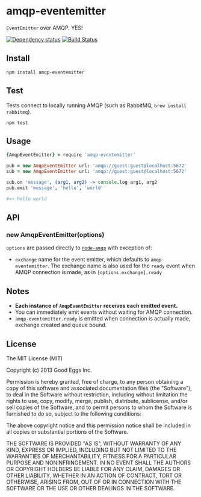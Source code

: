 # amqp-eventemitter

`EventEmitter` over AMQP. YES!

[![Dependency status](https://david-dm.org/goodeggs/amqp-eventemitter.png)](https://david-dm.org/goodeggs/amqp-eventemitter) [![Build Status](https://travis-ci.org/goodeggs/amqp-eventemitter.png)](https://travis-ci.org/goodeggs/amqp-eventemitter)

## Install

    npm install amqp-eventemitter

## Test

Tests connect to locally running AMQP (such as RabbitMQ, `brew install rabbitmq`).

    npm test

## Usage

```coffeescript
{AmqpEventEmitter} = require 'amqp-eventemitter'

pub = new AmqpEventEmitter url: 'amqp://guest:guest@localhost:5672'
sub = new AmqpEventEmitter url: 'amqp://guest:guest@localhost:5672'

sub.on 'message', (arg1, arg2) -> console.log arg1, arg2
pub.emit 'message', 'hello', 'world'

#=> hello world
```

## API

### new AmqpEventEmitter(options)

`options` are passed directly to [`node-amqp`](https://github.com/postwait/node-amqp) with exception of:

- `exchange` name for the event emitter, which defaults to `amqp-eventemitter`. The exchange name is also used for the `ready` event when AMQP connection is made, as in `[options.exchange].ready`

## Notes

- **Each instance of `AmqpEventEmitter` receives each emitted event.**
- You can immediately emit events without waiting for AMQP connection.
- `amqp-eventemitter.ready` is emitted when connection is actually made, exchange created and queue bound.

## License

The MIT License (MIT)

Copyright (c) 2013 Good Eggs Inc.

Permission is hereby granted, free of charge, to any person obtaining a copy
of this software and associated documentation files (the "Software"), to deal
in the Software without restriction, including without limitation the rights
to use, copy, modify, merge, publish, distribute, sublicense, and/or sell
copies of the Software, and to permit persons to whom the Software is
furnished to do so, subject to the following conditions:

The above copyright notice and this permission notice shall be included in
all copies or substantial portions of the Software.

THE SOFTWARE IS PROVIDED "AS IS", WITHOUT WARRANTY OF ANY KIND, EXPRESS OR
IMPLIED, INCLUDING BUT NOT LIMITED TO THE WARRANTIES OF MERCHANTABILITY,
FITNESS FOR A PARTICULAR PURPOSE AND NONINFRINGEMENT. IN NO EVENT SHALL THE
AUTHORS OR COPYRIGHT HOLDERS BE LIABLE FOR ANY CLAIM, DAMAGES OR OTHER
LIABILITY, WHETHER IN AN ACTION OF CONTRACT, TORT OR OTHERWISE, ARISING FROM,
OUT OF OR IN CONNECTION WITH THE SOFTWARE OR THE USE OR OTHER DEALINGS IN
THE SOFTWARE.